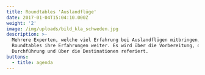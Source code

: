 ```yaml
---
title: Roundtables 'Auslandflüge'
date: 2017-01-04T15:04:10.000Z
weight: '2'
image: /img/uploads/bild_kla_schweden.jpg
description: >-
  Mehrere Experten, welche viel Erfahrung bei Auslandflügen mitbringen, geben an
  Roundtables ihre Erfahrungen weiter. Es wird über die Vorbereitung, die
  Durchführung und über die Destinationen referiert.
buttons:
  - title: agenda
---
```


